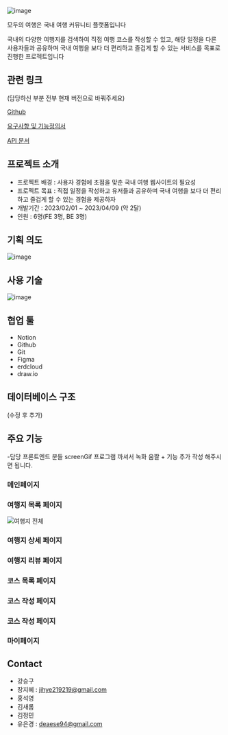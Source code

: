 
![image](https://user-images.githubusercontent.com/94662639/232202485-4d2b4605-312a-406b-be3c-e396dd0f8972.png)



모두의 여행은 국내 여행 커뮤니티 플랫폼입니다

국내의 다양한 여행지를 검색하여 직접 여행 코스를 작성할 수 있고, 해당 일정을 다른 사용자들과 공유하며 국내 여행을 보다 더 편리하고 즐겁게 할 수 있는 서비스를 목표로 진행한 프로젝트입니다

## 관련 링크 

(담당하신 부분 전부 현재 버전으로 바꿔주세요)

[Github](https://github.com/Mohaeng2023/Mohaeng)

[요구사항 및 기능정의서](https://docs.google.com/spreadsheets/d/1s9AVLdhSfp5DTqd-lz0jkD7A-DtikWaR5JPT4BtyXx8/edit#gid=0)

[API 문서](https://www.notion.so/API-ccec3cd5f7614c30b3f0c4d43d7e4a5c)

## 프로젝트 소개

- 프로젝트 배경 : 사용자 경험에 초점을 맞춘 국내 여행 웹사이트의 필요성
- 프로젝트 목표 : 직접 일정을 작성하고 유저들과 공유하며 국내 여행을 보다 더 편리하고 즐겁게 할 수 있는 경험을 제공하자
- 개발기간 : 2023/02/01 ~ 2023/04/09 (약 2달)
- 인원 : 6명(FE 3명, BE 3명)


## 기획 의도
![image](https://user-images.githubusercontent.com/94662639/232201100-dd23a0f9-5b6d-4b21-8b12-984aea1aabbd.png)

## 사용 기술
![image](https://user-images.githubusercontent.com/94662639/232202389-3d32497b-1c6c-42f2-a17c-447ef2502510.png)
## 협업 툴


- Notion
- Github
- Git
- Figma
- erdcloud
- draw.io

## 데이터베이스 구조


(수정 후 추가)



## 주요 기능 
-담당 프론트엔드 분들 screenGif 프로그램 까셔서 녹화 움짤 + 기능 추가 작성 해주시면 됩니다.


### 메인페이지

### 여행지 목록 페이지
![여행지 전체](https://user-images.githubusercontent.com/94662639/232213110-0fdd347b-729c-43c5-b00a-2f02483a4e76.gif)



### 여행지 상세 페이지

### 여행지 리뷰 페이지

### 코스 목록 페이지

### 코스 작성 페이지

### 코스 작성 페이지

### 마이페이지



## Contact
- 강승구
- 장지혜 : jihye219219@gmail.com
- 홍석영
- 김새롬
- 김정민 
- 유은경 : deaese94@gmail.com
